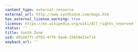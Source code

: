 ```yaml
---
content_type: external-resource
external_url: http://www.synthzone.com/mags.htm
has_external_license_warning: true
license: https://en.wikipedia.org/wiki/All_rights_reserved
status: ''
title: Synth Zone
uid: 801e6ffc-d782-47f6-9aa6-15659421e714
wayback_url: ''
---
```

